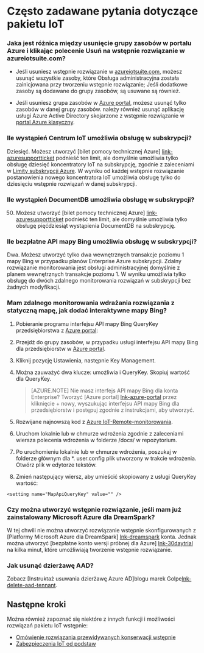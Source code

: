 <properties
  pageTitle="Pakiet Azure IoT — często zadawane pytania | Microsoft Azure"
  description="Często zadawane pytania dotyczące pakietu IoT"
  services=""
  suite="iot-suite"
  documentationCenter=""
  authors="aguilaaj"
  manager="timlt"
  editor=""/>

<tags
  ms.service="iot-suite"
  ms.devlang="na"
  ms.topic="article"
  ms.tgt_pltfrm="na"
  ms.workload="na"
  ms.date="09/26/2016"
  ms.author="araguila"/>
   
# <a name="frequently-asked-questions-for-iot-suite"></a>Często zadawane pytania dotyczące pakietu IoT

### <a name="whats-the-difference-between-deleting-a-resource-group-in-the-azure-portal-and-clicking-delete-on-a-preconfigured-solution-in-azureiotsuitecom"></a>Jaka jest różnica między usunięcie grupy zasobów w portalu Azure i klikając polecenie Usuń na wstępnie rozwiązanie w azureiotsuite.com?

- Jeśli usuniesz wstępnie rozwiązanie w [azureiotsuite.com][lnk-azureiotsuite], możesz usunąć wszystkie zasoby, które Obsługa administracyjna została zainicjowana przy tworzeniu wstępnie rozwiązanie; Jeśli dodatkowe zasoby są dodawane do grupy zasobów, są usuwane są również. 

- Jeśli usuniesz grupa zasobów w [Azure portal][lnk-azure-portal], możesz usunąć tylko zasobów w danej grupy zasobów. należy również usunąć aplikację usługi Azure Active Directory skojarzone z wstępnie rozwiązanie w [portal Azure klasyczny][lnk-classic-portal].

### <a name="how-many-iot-hub-instances-can-i-provision-in-a-subscription"></a>Ile wystąpień Centrum IoT umożliwia obsługę w subskrypcji? 

Dziesięć. Możesz utworzyć [bilet pomocy technicznej Azure] [ link-azuresupportticket] podnieść ten limit, ale domyślnie umożliwia tylko obsługę dziesięć koncentratory IoT na subskrypcję, zgodnie z zaleceniami w [Limity subskrypcji Azure][link-azuresublimits]. W wyniku od każdej wstępnie rozwiązanie postanowienia nowego koncentratora IoT umożliwia obsługę tylko do dziesięciu wstępnie rozwiązań w danej subskrypcji. 

### <a name="how-many-documentdb-instances-can-i-provision-in-a-subscription"></a>Ile wystąpień DocumentDB umożliwia obsługę w subskrypcji?

50. Możesz utworzyć [bilet pomocy technicznej Azure] [ link-azuresupportticket] podnieść ten limit, ale domyślnie umożliwia tylko obsługę pięćdziesiąt wystąpienia DocumentDB na subskrypcję. 

### <a name="how-many-free-bing-maps-apis-can-i-provision-in-a-subscription"></a>Ile bezpłatne API mapy Bing umożliwia obsługę w subskrypcji?

Dwa. Możesz utworzyć tylko dwa wewnętrznych transakcje poziomu 1 mapy Bing w przypadku planów Enterprise Azure subskrypcji. Zdalny rozwiązanie monitorowania jest obsługi administracyjnej domyślnie z planem wewnętrznych transakcje poziomu 1. W wyniku umożliwia tylko obsługę do dwóch zdalnego monitorowania rozwiązań w subskrypcji bez żadnych modyfikacji.

### <a name="i-have-a-remote-monitoring-solution-deployment-with-a-static-map-how-do-i-add-an-interactive-bing-map"></a>Mam zdalnego monitorowania wdrażania rozwiązania z statyczną mapę, jak dodać interaktywne mapy Bing? 
1. Pobieranie programu interfejsu API mapy Bing QueryKey przedsiębiorstwa z [Azure portal][lnk-azure-portal]: 
 1. Przejdź do grupy zasobów, w przypadku usługi interfejsu API mapy Bing dla przedsiębiorstw w [Azure portal][lnk-azure-portal].
 2. Kliknij pozycję Ustawienia, następnie Key Management. 
 3. Można zauważyć dwa klucze: umożliwia i QueryKey. Skopiuj wartość dla QueryKey.

     > [AZURE.NOTE] Nie masz interfejs API mapy Bing dla konta Enterprise? Tworzyć [Azure portal] [ lnk-azure-portal] przez kliknięcie + nowy, wyszukując interfejsu API mapy Bing dla przedsiębiorstw i postępuj zgodnie z instrukcjami, aby utworzyć.

2. Rozwijane najnowszą kod z [Azure IoT-Remote-monitorowania][lnk-remote-monitoring-github].

3. Uruchom lokalnie lub w chmurze wdrożenia zgodnie z zaleceniami wiersza polecenia wdrożenia w folderze /docs/ w repozytorium. 

4. Po uruchomieniu lokalnie lub w chmurze wdrożenia, poszukaj w folderze głównym dla *. user.config plik utworzony w trakcie wdrożenia. Otwórz plik w edytorze tekstów. 

5. Zmień następujący wiersz, aby umieścić skopiowany z usługi QueryKey wartość: 
   
  `<setting name="MapApiQueryKey" value="" />`

### <a name="can-i-create-a-preconfigured-solution-if-i-have-microsoft-azure-for-dreamspark"></a>Czy można utworzyć wstępnie rozwiązanie, jeśli mam już zainstalowany Microsoft Azure dla DreamSpark?
W tej chwili nie można utworzyć rozwiązanie wstępnie skonfigurowanych z [Platformy Microsoft Azure dla DreamSpark] [ lnk-dreamspark] konta. Jednak można utworzyć [bezpłatne konto wersji próbnej dla Azure] [ lnk-30daytrial] na kilka minut, które umożliwiają tworzenie wstępnie rozwiązanie.

### <a name="how-do-i-delete-an-aad-tenant"></a>Jak usunąć dzierżawę AAD?

Zobacz [Instruktaż usuwania dzierżawę Azure AD]blogu marek Golpe[lnk-delete-aad-tennant].

## <a name="next-steps"></a>Następne kroki

Można również zapoznać się niektóre z innych funkcji i możliwości rozwiązań pakietu IoT wstępnie:

- [Omówienie rozwiązania przewidywanych konserwacji wstępnie][lnk-predictive-overview]
- [Zabezpieczenia IoT od podstaw][lnk-security-groundup]

[lnk-predictive-overview]: iot-suite-predictive-overview.md
[lnk-security-groundup]: securing-iot-ground-up.md

[link-azuresupportticket]: https://portal.azure.com/#blade/Microsoft_Azure_Support/HelpAndSupportBlade 
[link-azuresublimits]: https://azure.microsoft.com/documentation/articles/azure-subscription-service-limits/#iot-hub-limits
[lnk-azure-portal]: https://portal.azure.com
[lnk-azureiotsuite]: https://www.azureiotsuite.com/
[lnk-classic-portal]: https://manage.windowsazure.com
[lnk-remote-monitoring-github]: https://github.com/Azure/azure-iot-remote-monitoring 
[lnk-dreamspark]: https://www.dreamspark.com/Product/Product.aspx?productid=99 
[lnk-30daytrial]: https://azure.microsoft.com/free/
[lnk-delete-aad-tennant]: http://blogs.msdn.com/b/ericgolpe/archive/2015/04/30/walkthrough-of-deleting-an-azure-ad-tenant.aspx
